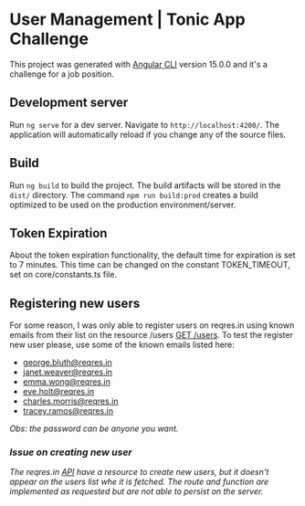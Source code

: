 # User Management | Tonic App Challenge

This project was generated with [Angular CLI](https://github.com/angular/angular-cli) version 15.0.0 and it's a challenge for a job position.

## Development server

Run `ng serve` for a dev server. Navigate to `http://localhost:4200/`. The application will automatically reload if you change any of the source files.

## Build

Run `ng build` to build the project. The build artifacts will be stored in the `dist/` directory. The command `npm run build:prod` creates a build optimized to be used on the production environment/server.

## Token Expiration

About the token expiration functionality, the default time for expiration is set to 7 minutes. This time can be changed on the constant TOKEN_TIMEOUT, set on core/constants.ts file.

## Registering new users

For some reason, I was only able to register users on reqres.in using known emails from their list on the resource /users [GET /users](https://reqres.in/api-docs/#/default/get_users). To test the register new user please, use some of the known emails listed here:

- george.bluth@reqres.in
- janet.weaver@reqres.in
- emma.wong@reqres.in
- eve.holt@reqres.in
- charles.morris@reqres.in
- tracey.ramos@reqres.in

_Obs: the password can be anyone you want._

### _Issue on creating new user_

_The reqres.in [API](https://reqres.in/api-docs/#/) have a resource to create new users, but it doesn't appear on the users list whe it is fetched. The route and function are implemented as requested but are not able to persist on the server._
